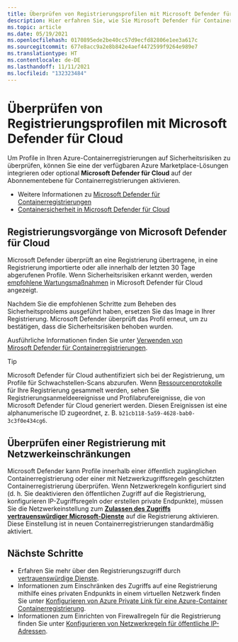 ```yaml
---
title: Überprüfen von Registrierungsprofilen mit Microsoft Defender für Cloud
description: Hier erfahren Sie, wie Sie Mirosoft Defender für Containerregistrierungen verwenden, um Profile in Ihren Azure-Containerregistrierungen zu überprüfen
ms.topic: article
ms.date: 05/19/2021
ms.openlocfilehash: 0170895ede2be40cc57d9ecfd82806e1ee3a617c
ms.sourcegitcommit: 677e8acc9a2e8b842e4aef4472599f9264e989e7
ms.translationtype: HT
ms.contentlocale: de-DE
ms.lasthandoff: 11/11/2021
ms.locfileid: "132323484"
---
```

# <a name="scan-registry-images-with-microsoft-defender-for-cloud"></a>Überprüfen von Registrierungsprofilen mit Microsoft Defender für Cloud

Um Profile in Ihren Azure-Containerregistrierungen auf Sicherheitsrisiken zu überprüfen, können Sie eine der verfügbaren Azure Marketplace-Lösungen integrieren oder optional **Microsoft Defender für Cloud** auf der Abonnementebene für Containerregistrierungen aktivieren. 

* Weitere Informationen zu [Microsoft Defender für Containerregistrierungen](../security-center/defender-for-container-registries-introduction.md)
* [Containersicherheit in Microsoft Defender für Cloud](../security-center/container-security.md)

## <a name="registry-operations-by-microsoft-defender-for-cloud"></a>Registrierungsvorgänge von Microsoft Defender für Cloud

Microsoft Defender überprüft an eine Registrierung übertragene, in eine Registrierung importierte oder alle innerhalb der letzten 30 Tage abgerufenen Profile. Wenn Sicherheitsrisiken erkannt werden, werden [empfohlene Wartungsmaßnahmen](../security-center/defender-for-container-registries-usage.md#view-and-remediate-findings) in Microsoft Defender für Cloud angezeigt.

 Nachdem Sie die empfohlenen Schritte zum Beheben des Sicherheitsproblems ausgeführt haben, ersetzen Sie das Image in Ihrer Registrierung. Microsoft Defender überprüft das Profil erneut, um zu bestätigen, dass die Sicherheitsrisiken behoben wurden. 

Ausführliche Informationen finden Sie unter [Verwenden von Mirosoft Defender für Containerregistrierungen](../security-center/defender-for-container-registries-usage.md).

> [!TIP]
> Microsoft Defender für Cloud authentifiziert sich bei der Registrierung, um Profile für Schwachstellen-Scans abzurufen. Wenn [Ressourcenprotokolle](monitor-service-reference.md#resource-logs) für Ihre Registrierung gesammelt werden, sehen Sie Registrierungsanmeldeereignisse und Profilabrufereignisse, die von Microsoft Defender für Cloud generiert werden. Diesen Ereignissen ist eine alphanumerische ID zugeordnet, z. B. `b21cb118-5a59-4628-bab0-3c3f0e434cg6`.

## <a name="scanning-a-network-restricted-registry"></a>Überprüfen einer Registrierung mit Netzwerkeinschränkungen

Microsoft Defender kann Profile innerhalb einer öffentlich zugänglichen Containerregistrierung oder einer mit Netzwerkzugriffsregeln geschützten Containerregistrierung überprüfen. Wenn Netzwerkregeln konfiguriert sind (d. h. Sie deaktivieren den öffentlichen Zugriff auf die Registrierung, konfigurieren IP-Zugriffsregeln oder erstellen private Endpunkte), müssen Sie die Netzwerkeinstellung zum [**Zulassen des Zugriffs vertrauenswürdiger Microsoft-Dienste**](allow-access-trusted-services.md) auf die Registrierung aktivieren. Diese Einstellung ist in neuen Containerregistrierungen standardmäßig aktiviert.

## <a name="next-steps"></a>Nächste Schritte

* Erfahren Sie mehr über den Registrierungszugriff durch [vertrauenswürdige Dienste](allow-access-trusted-services.md).
* Informationen zum Einschränken des Zugriffs auf eine Registrierung mithilfe eines privaten Endpunkts in einem virtuellen Netzwerk finden Sie unter [Konfigurieren von Azure Private Link für eine Azure-Container Containerregistrierung](container-registry-private-link.md).
* Informationen zum Einrichten von Firewallregeln für die Registrierung finden Sie unter [Konfigurieren von Netzwerkregeln für öffentliche IP-Adressen](container-registry-access-selected-networks.md).
